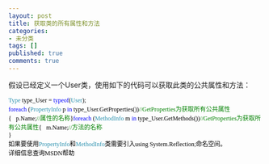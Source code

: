 ```yaml
---
layout: post
title: 获取类的所有属性和方法
categories:
- 未分类
tags: []
published: true
comments: true
---
```

<p><p>
假设已经定义一个User类，使用如下的代码可以获取此类的公共属性和方法： 
</p>
<span style="font-size: 9pt; font-family: 新宋体"><span style="color: #2b91af"><span style="font-size: 9pt; font-family: 新宋体"><span style="color: #2b91af">Type</span><font color="#000000"> type_User = </font><span style="color: blue">typeof</span><font color="#000000">(</font><span style="color: #2b91af">User</span><font color="#000000">);</font></span><span style="font-size: 9pt; font-family: 新宋体"><span style="color: blue"> 
<p style="margin: 0cm 0cm 0pt" class="MsoNormal">
<span style="font-size: 9pt; color: blue; font-family: 新宋体">foreach</span><span style="font-size: 9pt; font-family: 新宋体"><font color="#000000"> (</font><span style="color: #2b91af">PropertyInfo</span><font color="#000000"> p </font><span style="color: blue">in</span><font color="#000000"> type_User.GetProperties())</font><span style="color: green">//GetProperties</span></span><span style="font-size: 9pt; color: green; font-family: 新宋体">为获取所有公共属性</span> 
</p>
</span></span><span style="font-size: 9pt; font-family: 新宋体"><font color="#000000">{</font></span><span style="font-size: 9pt; font-family: 新宋体"><font color="#000000"><span><span style="font-size: 9pt; font-family: 新宋体"><span>&nbsp;&nbsp;&nbsp;</span>p.Name;<span style="color: green">//</span></span><span style="font-size: 9pt; color: green; font-family: 新宋体">属性的名称<span></span></span><span style="font-size: 9pt; font-family: 新宋体">}</span><span style="font-size: 9pt; font-family: 新宋体"><span style="color: blue">foreach</span> (<span style="color: #2b91af">MethodInfo</span> m <span style="color: blue">in</span> type_User.GetMethods())<span style="color: green">//GetProperties</span></span><span style="font-size: 9pt; color: green; font-family: 新宋体">为获取所有公共属性<span></span></span><span style="font-size: 9pt; font-family: 新宋体">{</span><span style="font-size: 9pt; font-family: 新宋体"><span>&nbsp;&nbsp;&nbsp;</span>m.Name;<span style="color: green">//</span></span><span style="font-size: 9pt; color: green; font-family: 新宋体">方法的名称<span></span></span> 
<p style="margin: 0cm 0cm 0pt" class="MsoNormal">
<span style="font-size: 9pt; font-family: 新宋体">}</span> 
</p>
</span></font></span>
<p style="margin: 0cm 0cm 0pt" class="MsoNormal">
<span style="font-size: 9pt; font-family: 新宋体"><font color="#000000">如果要使用<span style="color: #2b91af">PropertyInfo<font color="#000000">和<span style="color: #2b91af">MethodInfo</span>类需要引入using System.Reflection;命名空间。<br />
详细信息查询MSDN帮助</font></span></font></span> 
</p>
</span></span>
<p>
&nbsp;
</p>
</p>
